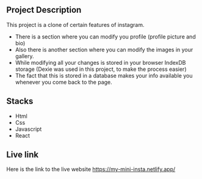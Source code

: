 ## Project Description
This project is a clone of certain features of instagram.
- There is a section where you can modify you profile (profile picture and bio)
- Also there is another section where you can modify the images in your gallery.
- While modifying all your changes is stored in your browser IndexDB storage (Dexie was used in this project, to make the process easier)
- The fact that this is stored in a database makes your info available you whenever you come back to the page.

## Stacks
- Html 
- Css
- Javascript
- React

## Live link
Here is the link to the live website https://my-mini-insta.netlify.app/

